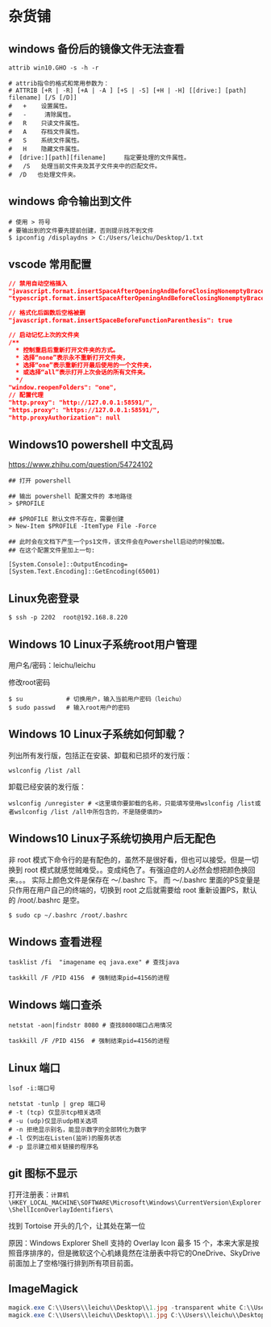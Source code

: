 # 杂货铺

## windows 备份后的镜像文件无法查看

```shell
attrib win10.GHO -s -h -r

# attrib指令的格式和常用参数为：
# ATTRIB [+R | -R] [+A | -A ] [+S | -S] [+H | -H] [[drive:] [path] filename] [/S [/D]]
#   +    设置属性。
#   -     清除属性。
#   R    只读文件属性。
#   A    存档文件属性。
#   S    系统文件属性。
#   H    隐藏文件属性。   
#  [drive:][path][filename]     指定要处理的文件属性。
#   /S   处理当前文件夹及其子文件夹中的匹配文件。
#  /D   也处理文件夹。
```

## windows 命令输出到文件

```shell
# 使用 > 符号 
# 要输出到的文件要先提前创建，否则提示找不到文件
$ ipconfig /displaydns > C:/Users/leichu/Desktop/1.txt
```

## vscode 常用配置

```json
// 禁用自动空格插入
"javascript.format.insertSpaceAfterOpeningAndBeforeClosingNonemptyBraces": false
"typescript.format.insertSpaceAfterOpeningAndBeforeClosingNonemptyBraces": false

// 格式化后函数后空格被删
"javascript.format.insertSpaceBeforeFunctionParenthesis": true

// 启动记忆上次的文件夹
/**
  * 控制重启后重新打开文件夹的方式。
  * 选择“none”表示永不重新打开文件夹，
  * 选择“one”表示重新打开最后使用的一个文件夹，
  * 或选择“all”表示打开上次会话的所有文件夹。
  */
"window.reopenFolders": "one",
// 配置代理
"http.proxy": "http://127.0.0.1:58591/",
"https.proxy": "https://127.0.0.1:58591/",
"http.proxyAuthorization": null

```

## Windows10 powershell 中文乱码

https://www.zhihu.com/question/54724102

```shell
## 打开 powershell

## 输出 powershell 配置文件的 本地路径
> $PROFILE

## $PROFILE 默认文件不存在，需要创建
> New-Item $PROFILE -ItemType File -Force

## 此时会在文档下产生一个ps1文件，该文件会在Powershell启动的时候加载。
## 在这个配置文件里加上一句:

[System.Console]::OutputEncoding=[System.Text.Encoding]::GetEncoding(65001)

```

## Linux免密登录

```shell
$ ssh -p 2202  root@192.168.8.220
```

## Windows 10 Linux子系统root用户管理

用户名/密码：leichu/leichu

修改root密码

```shell
$ su            # 切换用户，输入当前用户密码（leichu）
$ sudo passwd   # 输入root用户的密码
```

## Windows 10 Linux子系统如何卸载？

列出所有发行版，包括正在安装、卸载和已损坏的发行版：

```shell
wslconfig /list /all
```

卸载已经安装的发行版：

```shell
wslconfig /unregister # <这里填你要卸载的名称，只能填写使用wslconfig /list或者wslconfig /list /all中所包含的，不是随便填的>
```

## Windows10 Linux子系统切换用户后无配色

非 root 模式下命令行的是有配色的，虽然不是很好看，但也可以接受。但是一切换到 root 模式就感觉贼难受。。变成纯色了。有强迫症的人必然会想把颜色换回来。。。 实际上颜色文件是保存在 ～/.bashrc 下。 而 ～/.bashrc 里面的PS变量是只作用在用户自己的终端的，切换到 root 之后就需要给 root 重新设置PS，默认的 /root/.bashrc 是空。

```shell
$ sudo cp ~/.bashrc /root/.bashrc
```

## Windows 查看进程

```shell
tasklist /fi  "imagename eq java.exe" # 查找java
 
taskkill /F /PID 4156  # 强制结束pid=4156的进程
```

## Windows 端口查杀

```shell
netstat -aon|findstr 8080 # 查找8080端口占用情况
 
taskkill /F /PID 4156  # 强制结束pid=4156的进程
```

## Linux 端口

```shell
lsof -i:端口号
 
netstat -tunlp | grep 端口号
# -t (tcp) 仅显示tcp相关选项
# -u (udp)仅显示udp相关选项
# -n 拒绝显示别名，能显示数字的全部转化为数字
# -l 仅列出在Listen(监听)的服务状态
# -p 显示建立相关链接的程序名

```

## git 图标不显示

打开注册表：`计算机\HKEY_LOCAL_MACHINE\SOFTWARE\Microsoft\Windows\CurrentVersion\Explorer\ShellIconOverlayIdentifiers\`

找到 Tortoise 开头的几个，让其处在第一位

原因：Windows Explorer Shell 支持的 Overlay Icon 最多 15 个，本来大家是按照音序排序的，但是微软这个心机婊竟然在注册表中将它的OneDrive、SkyDrive前面加上了空格!强行排到所有项目前面。

## ImageMagick

```powershell
magick.exe C:\\Users\\leichu\\Desktop\\1.jpg -transparent white C:\\Users\\leichu\\Desktop\\1.png
magick.exe C:\\Users\\leichu\\Desktop\\1.jpg C:\\Users\\leichu\\Desktop\\2.png
```
